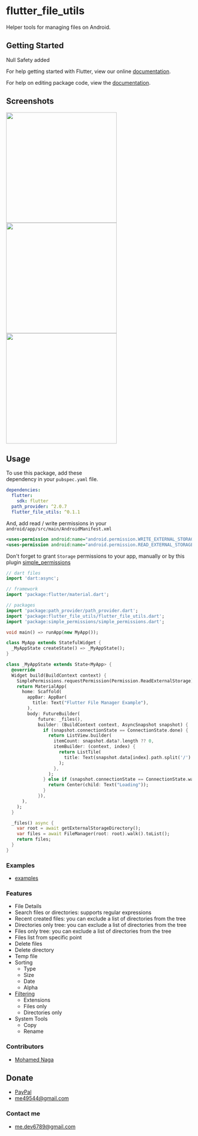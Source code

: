 # flutter_file_utils

Helper tools for managing files on Android.

## Getting Started

Null Safety added

For help getting started with Flutter, view our online [documentation](https://flutter.io/).

For help on editing package code, view the [documentation](https://flutter.io/developing-packages/).

## Screenshots

<p>
  <img src="https://github.com/nagakm/flutter_file_utils/raw/master/screenshots/permission.jpg" height="300em"/>
  <img src="https://github.com/nagakm/flutter_file_utils/blob/master/screenshots/filtering_example.png?raw=true" height="300em" />
  <img src="https://github.com/nagakm/flutter_file_utils/raw/master/screenshots/details.jpg" height="300em" />
</p>

## Usage

To use this package, add these  
dependency in your `pubspec.yaml`  file.

```yaml
dependencies:
  flutter:
    sdk: flutter
  path_provider: ^2.0.7
  flutter_file_utils: ^0.1.1
```

And, add read / write permissions in your
`android/app/src/main/AndroidManifest.xml`

````xml
<uses-permission android:name="android.permission.WRITE_EXTERNAL_STORAGE"/>
<uses-permission android:name="android.permission.READ_EXTERNAL_STORAGE"/>
````

Don't forget to grant `Storage` permissions to your app, manually or by this plugin [simple_permissions](https://pub.dartlang.org/packages/simple_permissions)

```dart
// dart files
import 'dart:async';

// framework
import 'package:flutter/material.dart';

// packages
import 'package:path_provider/path_provider.dart';
import 'package:flutter_file_utils/flutter_file_utils.dart';
import 'package:simple_permissions/simple_permissions.dart';

void main() => runApp(new MyApp());

class MyApp extends StatefulWidget {
  _MyAppState createState() => _MyAppState();
}

class _MyAppState extends State<MyApp> {
  @override
  Widget build(BuildContext context) {
    SimplePermissions.requestPermission(Permission.ReadExternalStorage);
    return MaterialApp(
      home: Scaffold(
        appBar: AppBar(
          title: Text("Flutter File Manager Example"),
        ),
        body: FutureBuilder(
            future: _files(),
            builder: (BuildContext context, AsyncSnapshot snapshot) {
              if (snapshot.connectionState == ConnectionState.done) {
                return ListView.builder(
                  itemCount: snapshot.data?.length ?? 0,
                  itemBuilder: (context, index) {
                    return ListTile(
                      title: Text(snapshot.data[index].path.split('/').last),
                    );
                  },
                );
              } else if (snapshot.connectionState == ConnectionState.waiting) {
                return Center(child: Text("Loading"));
              }
            }),
      ),
    );
  }

  _files() async {
    var root = await getExternalStorageDirectory();
    var files = await FileManager(root: root).walk().toList();
    return files;
  }
}

```

### Examples

* [examples](https://github.com/nagakm/flutter_file_utils/tree/master/example/lib)

### Features

* File Details
* Search files or directories: supports regular expressions
* Recent created files: you can exclude a list of directories from the tree 
* Directories only tree: you can exclude a list of directories from the tree
* Files only tree: you can exclude a list of directories from the tree
* Files list from specific point
* Delete files
* Delete directory
* Temp file
* Sorting
  * Type
  * Size
  * Date
  * Alpha
* [Filtering](https://github.com/nagakm/flutter_file_utils/blob/master/example/lib/filtering_example.dart)
  * Extensions
  * Files only
  * Directories only
* System Tools
  * Copy
  * Rename

### Contributors

* [Mohamed Naga](https://github.com/nagakm)

## Donate

* [PayPal](https://www.paypal.me/eagle6789)
* me49544@gmail.com

### Contact me

* me.dev6789@gmail.com
